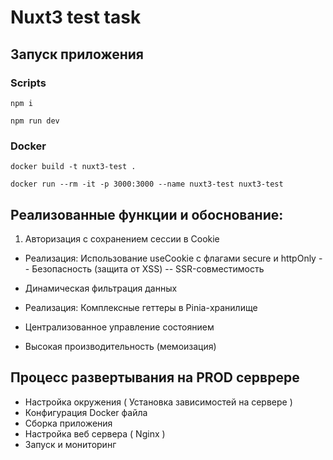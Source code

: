 # Nuxt3 test task

## Запуск приложения

### Scripts

```
npm i
```

```
npm run dev
```

### Docker

```
docker build -t nuxt3-test .
```

```
docker run --rm -it -p 3000:3000 --name nuxt3-test nuxt3-test
```

## Реализованные функции и обоснование:

1. Авторизация с сохранением сессии в Cookie
 - Реализация: Использование useCookie с флагами secure и httpOnly
  -- Безопасность (защита от XSS)
  -- SSR-совместимость

 - Динамическая фильтрация данных
 - Реализация: Комплексные геттеры в Pinia-хранилище
  - Централизованное управление состоянием
  - Высокая производительность (мемоизация)

## Процесс развертывания на PROD серврере

 - Настройка окружения ( Установка зависимостей на сервере )
 - Конфигурация Docker файла
 - Сборка приложения
 - Настройка веб сервера ( Nginx )
 - Запуск и мониторинг
